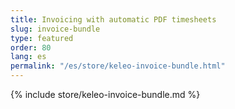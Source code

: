 ```yaml
---
title: Invoicing with automatic PDF timesheets
slug: invoice-bundle
type: featured
order: 80
lang: es
permalink: "/es/store/keleo-invoice-bundle.html"
---
```


{% include store/keleo-invoice-bundle.md %}
